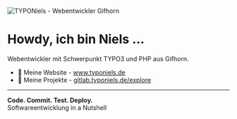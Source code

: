 ![TYPONiels - Webentwickler Gifhorn](https://niels-langlotz.com/static/4387aacba4235e65b2fbf31db57c64a5/0e7a8/fast-coding-ARSZF5G_uid_60a6420ae218f.jpg)

# Howdy, ich bin Niels ...
Webentwickler mit Schwerpunkt TYPO3 und PHP aus Gifhorn.

- 🔭 Meine Website - www.typoniels.de
- 🌱 Meine Projekte - [gitlab.typoniels.de/explore](https://gitlab.typoniels.de/explore)

---

**Code. Commit. Test. Deploy.**<br>Softwareentwicklung in a Nutshell
